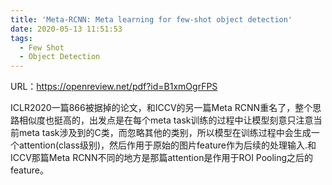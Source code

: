 ```yaml
---
title: 'Meta-RCNN: Meta learning for few-shot object detection'
date: 2020-05-13 11:51:53
tags:
  - Few Shot
  - Object Detection
---
```

URL：https://openreview.net/pdf?id=B1xmOgrFPS

ICLR2020一篇866被据掉的论文，和ICCV的另一篇Meta RCNN重名了，整个思路相似度也挺高的，出发点是在每个meta task训练的过程中让模型刻意只注意当前meta task涉及到的C类，而忽略其他的类别，所以模型在训练过程中会生成一个attention(class级别)，然后作用于原始的图片feature作为后续的处理输入.和ICCV那篇Meta RCNN不同的地方是那篇attention是作用于ROI Pooling之后的feature。 
